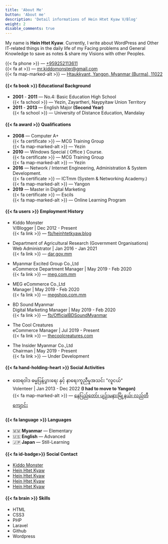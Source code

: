 ```yaml
---
title: 'About Me'
button: 'About me'
description: 'Detail informations of Hein Htet Kyaw V/Blog'
weight: 2
disable_comments: true
---
```


My name is **Hein Htet Kyaw**. Currently, I write about WordPress and Other IT-related things in the daily life of my Facing problems and General Knowledge to save as notes & share my Visions with other Peoples.

{{< fa phone >}} &mdash; [+959252113611](tel:+959252113611)\
{{< fa at >}} &mdash; [mr.kiddomonster@gmail.com](mailto:mr.kiddomonster@gmail.com)\
{{< fa map-marked-alt >}}  &mdash; [Htaukkyant, Yangon, Myanmar (Burma), 11022](https://goo.gl/maps/KsnuQmQkzf5UF7hZ9)

#### {{< fa book >}} Educational Background
- **2001** - **2011** &mdash; No.4: Basic Education High School\
{{< fa school >}} &mdash; Yezin, Zayartheri, Naypyitaw Union Territory
- **2011** - **2013** &mdash; English Major **(Second Year)**\
{{< fa school >}} &mdash; University of Distance Education, Mandalay

#### {{< fa award >}} Qualifications
- **2008** &mdash; Computer A+\
{{< fa certificate >}} &mdash; MCG Training Group\
{{< fa map-marked-alt >}} &mdash; Yezin
- **2010** &mdash; Windows Special ( Office ) Course.\
{{< fa certificate >}} &mdash; MCG Training Group\
{{< fa map-marked-alt >}} &mdash; Yezin
- **2016** &mdash; Network / Internet Engineering, Administration & System Development.\
{{< fa certificate >}} &mdash; ICTmm (System & Networking Academy.)\
{{< fa map-marked-alt >}} &mdash; Yangon
- **2019** &mdash; Master in Digital Marketing\
{{< fa certificate >}} &mdash; Escils\
{{< fa map-marked-alt >}} &mdash; Online Learning Program

#### {{< fa users >}} Employment History
- Kiddo Monster\
V/Blogger | Dec 2012 - Present\
{{< fa link >}} &mdash; [fb/heinhtetkyaw.blog](https://www.facebook.com/heinhtetkyaw.blog)

- Department of Agricultural Research (Government Organisations)\
Web Administrator | Jan 2016 - Jan 2021\
{{< fa link >}} &mdash; [dar.gov.mm](https://dar.gov.mm)

- Myanmar Excited Group Co.,Ltd\
eCommerce Department Manager | May 2019 - Feb 2020\
{{< fa link >}} &mdash; [meg.com.mm](https://meg.com.mm)

- MEG eCommerce Co.,Ltd\
Manager | May 2019 - Feb 2020\
{{< fa link >}} &mdash; [megshop.com.mm](https://megshop.com.mm)

- BD Sound Myanmar\
Digital Marketing Manager | May 2019 - Feb 2020\
{{< fa link >}} &mdash; [fb/OfficialBDSoundMyanmar](https://www.facebook.com/OfficialBDSoundMyanmar)

- The Cool Creatures\
eCommerce Manager | Jul 2019 - Present\
{{< fa link >}} &mdash; [thecoolcreatures.com](https://thecoolcreatures.com)

- The Insider Myanmar Co.,Ltd\
Chairman | May 2019 - Present\
{{< fa link >}} &mdash; Under Development

#### {{< fa hand-holding-heart >}} Social Activities

- ထေရဝါဒ ဓမ္မပြန့်ပွားရေး နှင့် နာရေးကူညီမှုအသင်း "လူငယ်"\
Volenteer | Jan 2013 - Dec 2022 **(I had to move to Yangon)** \
{{< fa map-marked-alt >}} &mdash; [နေပြည်တော်၊ ပျဉ်းမနားမြို့နယ်၊ လည်တီကျောင်း](https://goo.gl/maps/sWGSu2PtSHs2iPNq8)

#### {{< fa language >}} Languages
<div class="languages" markdown=1>

- 🇲🇲 **Myanmar** &mdash; Elementary
- 🇺🇸 **English** &mdash; Advanced
- 🇯🇵 **Japan** &mdash; Still-Learning

</div>

#### {{< fa id-badge>}} Social Contact

<div class="social" markdown=2>

- [Kiddo Monster](https://fb.me/heinhtetkyaw.blog)
- [Hein Htet Kyaw](https://twitter.com/HeinHtetKyaw_)
- [Hein Htet Kyaw](https://www.linkedin.com/in/h2kyaw/)
- [Hein Htet Kyaw](https://github.com/h2kyaw)
- [Hein Htet Kyaw](https://www.youtube.com/@heinhtetkyaw279)

</div>

#### {{< fa brain >}} Skills

<div class="skills" markdown=2>

- HTML <div class="progress-frame"><div class="progress-bar"><span class="progress-bar-fill" title="70%" style="width: 70%;"></span></div></div>
- CSS3 <div class="progress-frame"><div class="progress-bar"><span class="progress-bar-fill" title="50%" style="width: 50%;"></span></div></div>
- PHP <div class="progress-frame"><div class="progress-bar"><span class="progress-bar-fill" title="30%" style="width: 30%;"></span></div></div>
- Laravel <div class="progress-frame"><div class="progress-bar"><span class="progress-bar-fill" title="20%" style="width: 20%;"></span></div></div>
- Github <div class="progress-frame"><div class="progress-bar"><span class="progress-bar-fill" title="80%" style="width: 80%;"></span></div></div>
- Wordpress <div class="progress-frame"><div class="progress-bar"><span class="progress-bar-fill" title="90%" style="width: 90%;"></span></div></div>

</div>
